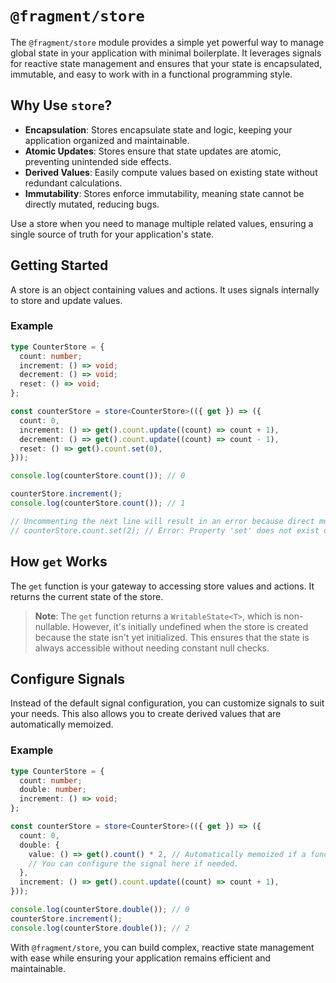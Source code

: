 # `@fragment/store`

The `@fragment/store` module provides a simple yet powerful way to manage global state in your application with minimal boilerplate. It leverages signals for reactive state management and ensures that your state is encapsulated, immutable, and easy to work with in a functional programming style.

## Why Use `store`?

- **Encapsulation**: Stores encapsulate state and logic, keeping your application organized and maintainable.
- **Atomic Updates**: Stores ensure that state updates are atomic, preventing unintended side effects.
- **Derived Values**: Easily compute values based on existing state without redundant calculations.
- **Immutability**: Stores enforce immutability, meaning state cannot be directly mutated, reducing bugs.

Use a store when you need to manage multiple related values, ensuring a single source of truth for your application's state.

## Getting Started

A store is an object containing values and actions. It uses signals internally to store and update values.

### Example

```typescript
type CounterStore = {
  count: number;
  increment: () => void;
  decrement: () => void;
  reset: () => void;
};

const counterStore = store<CounterStore>(({ get }) => ({
  count: 0,
  increment: () => get().count.update((count) => count + 1),
  decrement: () => get().count.update((count) => count - 1),
  reset: () => get().count.set(0),
}));

console.log(counterStore.count()); // 0

counterStore.increment();
console.log(counterStore.count()); // 1

// Uncommenting the next line will result in an error because direct mutation is not allowed.
// counterStore.count.set(2); // Error: Property 'set' does not exist on type '() => number'.
```

## How `get` Works

The `get` function is your gateway to accessing store values and actions. It returns the current state of the store.

> **Note**: The `get` function returns a `WritableState<T>`, which is non-nullable. However, it's initially undefined when the store is created because the state isn't yet initialized. This ensures that the state is always accessible without needing constant null checks.

## Configure Signals

Instead of the default signal configuration, you can customize signals to suit your needs. This also allows you to create derived values that are automatically memoized.

### Example

```typescript
type CounterStore = {
  count: number;
  double: number;
  increment: () => void;
};

const counterStore = store<CounterStore>(({ get }) => ({
  count: 0,
  double: {
    value: () => get().count() * 2, // Automatically memoized if a function is used.
    // You can configure the signal here if needed.
  },
  increment: () => get().count.update((count) => count + 1),
}));

console.log(counterStore.double()); // 0
counterStore.increment();
console.log(counterStore.double()); // 2
```

With `@fragment/store`, you can build complex, reactive state management with ease while ensuring your application remains efficient and maintainable.
